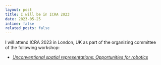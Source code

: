 ```yaml
---
layout: post
title: I will be in ICRA 2023
date: 2023-05-25
inline: false
related_posts: false
---
```


I will attend ICRA 2023 in London, UK as part of the organizing committee of the following workshop:

- _[Unconventional spatial representations: Opportunities for robotics](https://usr2023.github.io/)_
